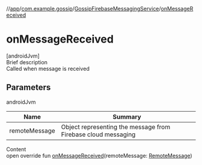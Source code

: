 //[app](../../index.md)/[com.example.gossip](../index.md)/[GossipFirebaseMessagingService](index.md)/[onMessageReceived](on-message-received.md)



# onMessageReceived  
[androidJvm]  
Brief description  
Called when message is received  
  


## Parameters  
  
androidJvm  
  
|  Name|  Summary| 
|---|---|
| remoteMessage| Object representing the message from Firebase cloud messaging
  
  
Content  
open override fun [onMessageReceived](on-message-received.md)(remoteMessage: [RemoteMessage]())  



